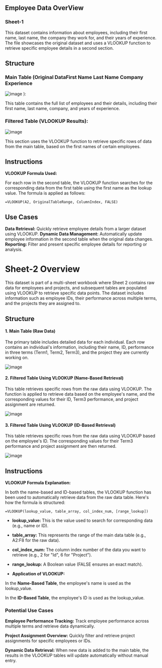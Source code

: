 ## Employee Data OverView 

### Sheet-1

This dataset contains information about employees, including their first name, last name, the company they work for, and their years of experience. The file showcases the original dataset and uses a VLOOKUP function to retrieve specific employee details in a second section.

## Structure

### Main Table (Original DataFirst Name	Last Name	Company	Experience

![image](https://github.com/user-attachments/assets/760488bb-c69e-4547-b20c-c96f34ce66a3)
):

This table contains the full list of employees and their details, including their first name, last name, company, and years of experience.

### Filtered Table (VLOOKUP Results):
		

![image](https://github.com/user-attachments/assets/0840809b-ceb5-4017-8c39-497e786524a9)

	
This section uses the VLOOKUP function to retrieve specific rows of data from the main table, based on the first names of certain employees.

## Instructions

**VLOOKUP Formula Used:**

For each row in the second table, the VLOOKUP function searches for the corresponding data from the first table using the first name as the lookup value. The formula is applied as follows:

`=VLOOKUP(A2, OriginalTableRange, ColumnIndex, FALSE)`


## Use Cases

**Data Retrieval:** Quickly retrieve employee details from a larger dataset using VLOOKUP.
**Dynamic Data Management:** Automatically update employee information in the second table when the original data changes.
**Reporting:** Filter and present specific employee details for reporting or analysis.







# Sheet-2 Overview
This dataset is part of a multi-sheet workbook where Sheet 2 contains raw data for employees and projects, and subsequent tables are populated using VLOOKUP to retrieve specific data points. The dataset includes information such as employee IDs, their performance across multiple terms, and the projects they are assigned to.

## Structure 

#### 1. Main Table (Raw Data)
The primary table includes detailed data for each individual. Each row contains an individual's information, including their name, ID, performance in three terms (Term1, Term2, Term3), and the project they are currently working on.


![image](https://github.com/user-attachments/assets/5ce8a839-e4f4-4eac-8d86-a0cdbebe355d)

#### 2. Filtered Table Using VLOOKUP (Name-Based Retrieval)
This table retrieves specific rows from the raw data using VLOOKUP. The function is applied to retrieve data based on the employee's name, and the corresponding values for their ID, Term3 performance, and project assignment are returned.

![image](https://github.com/user-attachments/assets/4207abc4-d6de-4b93-a242-71716d6c55c8)

#### 3. Filtered Table Using VLOOKUP (ID-Based Retrieval)

This table retrieves specific rows from the raw data using VLOOKUP based on the employee's ID. The corresponding values for their Term3 performance and project assignment are then returned.

![image](https://github.com/user-attachments/assets/709594a6-218f-4717-a712-03d55a204c7d)


## Instructions

**VLOOKUP Formula Explanation:**

In both the name-based and ID-based tables, the VLOOKUP function has been used to automatically retrieve data from the raw data table. Here's how the formula is structured:

`=VLOOKUP(lookup_value, table_array, col_index_num, [range_lookup])`

 - **lookup_value:** This is the value used to search for corresponding data (e.g., name or ID).

- **table_array:** This represents the range of the main data table (e.g., A2:F8 for the raw data).

- **col_index_num:** The column index number of the data you want to retrieve (e.g., 2 for "Id", 6 for "Project").

- **range_lookup:** A Boolean value (FALSE ensures an exact match).

- **Application of VLOOKUP:**

In the **Name-Based Table**, the employee's name is used as the lookup_value.

In the **ID-Based Table**, the employee's ID is used as the lookup_value.

### Potential Use Cases

**Employee Performance Tracking:** Track employee performance across multiple terms and retrieve data dynamically.

**Project Assignment Overview:** Quickly filter and retrieve project assignments for specific employees or IDs.

**Dynamic Data Retrieval:** When new data is added to the main table, the results in the VLOOKUP tables will update automatically without manual entry.


